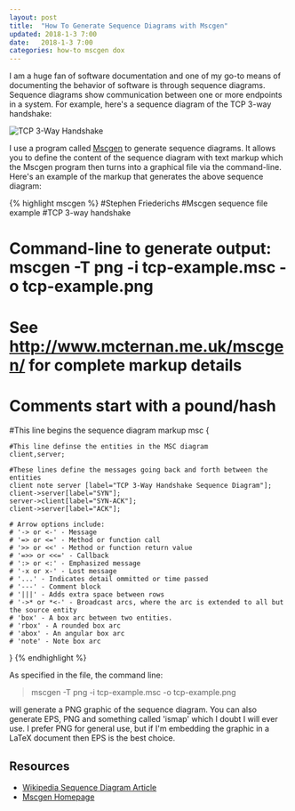 ```yaml
---
layout: post
title:  "How To Generate Sequence Diagrams with Mscgen"
updated: 2018-1-3 7:00
date:   2018-1-3 7:00
categories: how-to mscgen dox
---
```


I am a huge fan of software documentation and one of my go-to means of documenting the behavior of software is through sequence diagrams. Sequence diagrams show communication between one or more endpoints in a system. For example, here's a sequence diagram of the TCP 3-way handshake:

![TCP 3-Way Handshake]({{site.basepath}}/img/tcp-example.png)

I use a program called [Mscgen](http://www.mcternan.me.uk/mscgen/) to generate sequence diagrams. It allows you to define the content of the sequence diagram with text markup which the Mscgen program then turns into a graphical file via the command-line. Here's an example of the markup that generates the above sequence diagram:

{% highlight mscgen %}
#Stephen Friederichs
#Mscgen sequence file example
#TCP 3-way handshake

# Command-line to generate output: mscgen -T png -i tcp-example.msc -o tcp-example.png

# See http://www.mcternan.me.uk/mscgen/ for complete markup details

# Comments start with a pound/hash

#This line begins the sequence diagram markup
msc {

    #This line definse the entities in the MSC diagram
    client,server;
    
    #These lines define the messages going back and forth between the entities
    client note server [label="TCP 3-Way Handshake Sequence Diagram"];
    client->server[label="SYN"];
    server->client[label="SYN-ACK"];
    client->server[label="ACK"];
    
    # Arrow options include:
    # '-> or <-' - Message
    # '=> or <=' - Method or function call
    # '>> or <<' - Method or function return value
    # '=>> or <<=' - Callback
    # ':> or <:' - Emphasized message
    # '-x or x-' - Lost message
    # '...' - Indicates detail ommitted or time passed
    # '---' - Comment block
    # '|||' - Adds extra space between rows
    # '->* or *<-' - Broadcast arcs, where the arc is extended to all but the source entity
    # 'box' - A box arc between two entities.
    # 'rbox' - A rounded box arc
    # 'abox' - An angular box arc
    # 'note' - Note box arc
    
}
{% endhighlight %}

As specified in the file, the command line:

> mscgen -T png -i tcp-example.msc -o tcp-example.png

will generate a PNG graphic of the sequence diagram. You can also generate EPS, PNG and something called 'ismap' which I doubt I will ever use. I prefer PNG for general use, but if I'm embedding the graphic in a LaTeX document then EPS is the best choice.


## Resources ##

* [Wikipedia Sequence Diagram Article](https://en.wikipedia.org/wiki/Sequence_diagram)
* [Mscgen Homepage](http://www.mcternan.me.uk/mscgen/)